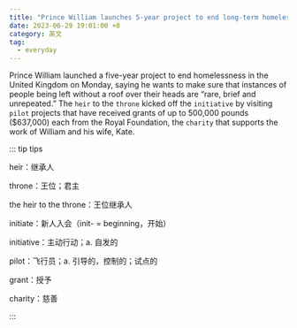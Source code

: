 ```yaml
---
title: "Prince William launches 5-year project to end long-term homelessness in the UK"
date: 2023-06-29 19:01:00 +8
category: 英文
tag:
  - everyday
---
```


Prince William launched a five-year project to end homelessness in the United Kingdom on Monday, saying he wants to make sure that instances of people being left without a roof over their heads are “rare, brief and unrepeated.” The `heir` to the `throne` kicked off the `initiative` by visiting `pilot` projects that have received grants of up to 500,000 pounds ($637,000) each from the Royal Foundation, the `charity` that supports the work of William and his wife, Kate.

::: tip tips

heir：继承人

throne：王位；君主

the heir to the throne：王位继承人

initiate：新人入会（init- = beginning，开始）

initiative：主动行动；a. 自发的

pilot：飞行员；a. 引导的，控制的；试点的

grant：授予

charity：慈善

:::
